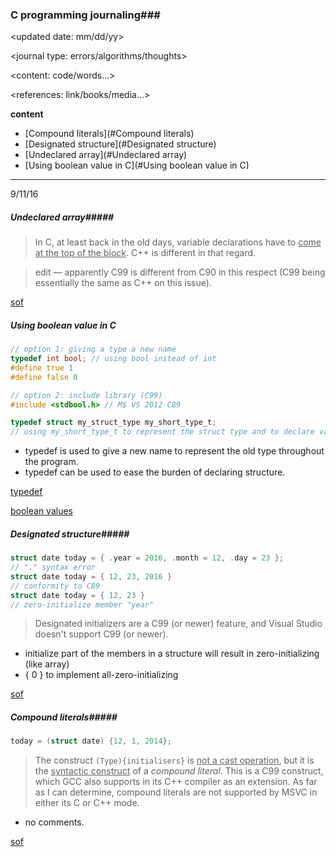 ### C programming journaling###

<updated date: mm/dd/yy>

<journal type: errors/algorithms/thoughts>

<content: code/words...>

<references: link/books/media...>

**content**

- [Compound literals](#Compound literals)
- [Designated structure](#Designated structure)
- [Undeclared array](#Undeclared array)
- [Using boolean value in C](#Using boolean value in C)

----

9/11/16

##### Undeclared array#####

>  In C, at least back in the old days, variable declarations have to <u>come at the top of the block</u>. C++ is different in that regard.


> edit — apparently C99 is different from C90 in this respect (C99 being essentially the same as C++ on this issue).

[sof](http://stackoverflow.com/questions/4774961/why-do-i-get-error-undeclared-identifier-unless-i-declare-my-variable-at-the-b)



##### Using boolean value in C

```c
// option 1: giving a type a new name
typedef int bool; // using bool instead of int
#define true 1
#define false 0

// option 2: include library (C99)
#include <stdbool.h> // M$ VS 2012 C89
```

```c
typedef struct my_struct_type my_short_type_t;
// using my_short_type_t to represent the struct type and to declare variables
```

- typedef is used to give a new name to represent the old type throughout the program. 
- typedef can be used to ease the burden of declaring structure.


[typedef](http://www.cprogramming.com/tutorial/typedef.html)

[boolean values](http://stackoverflow.com/questions/1921539/using-boolean-values-in-c)



##### Designated structure#####

```c
struct date today = { .year = 2016, .month = 12, .day = 23 }; 
// "." syntax error
struct date today = { 12, 23, 2016 }
// conformity to C89
struct date today = { 12, 23 }
// zero-initialize member "year"
```

> Designated initializers are a C99 (or newer) feature, and Visual Studio doesn't support C99 (or newer). 

- initialize part of the members in a structure will result in zero-initializing (like array)
- { 0 } to implement all-zero-initializing

[sof](http://stackoverflow.com/questions/23986521/c2059-in-vs2012-how-to-initialize-struct-instance)



##### Compound literals#####

```c
today = (struct date) {12, 1, 2014};
```

> The construct `(Type){initialisers}` is <u>not a cast operation</u>, but it is the <u>syntactic construct</u> of a *compound literal*. This is a C99 construct, which GCC also supports in its C++ compiler as an extension. As far as I can determine, compound literals are not supported by MSVC in either its C or C++ mode.

- no comments.

[sof](http://stackoverflow.com/questions/3869963/compound-literals-in-msvc)

